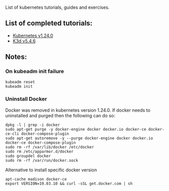 List of kubernetes tutorials, guides and exercises.

## List of completed tutorials:

- [Kubernetes v1.24.0](https://github.com/drdre-08/tutorials/tree/master/kubernetes/k8s)
- [K3d v5.4.6](https://github.com/drdre-08/tutorials/tree/master/kubernetes/k3d)

## Notes:

### On kubeadm init failure
```
kubeadm reset
kubeadm init
```

### Uninstall Docker
Docker was removed in kubernetes version 1.24.0. If docker needs to uninstalled and purged then the following can do so:
```
dpkg -l | grep -i docker
sudo apt-get purge -y docker-engine docker docker.io docker-ce docker-ce-cli docker-compose-plugin
sudo apt-get autoremove -y --purge docker-engine docker docker.io docker-ce docker-compose-plugin
sudo rm -rf /var/lib/docker /etc/docker
sudo rm /etc/apparmor.d/docker
sudo groupdel docker
sudo rm -rf /var/run/docker.sock
```

Alternative to install specific docker version
```
apt-cache madison docker-ce
export VERSION=19.03.10 && curl -sSL get.docker.com | sh
```

